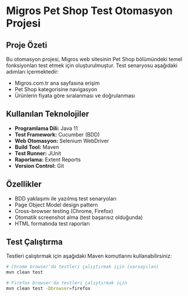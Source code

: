 # Migros Pet Shop Test Otomasyon Projesi

## Proje Özeti
Bu otomasyon projesi, Migros web sitesinin Pet Shop bölümündeki temel fonksiyonları test etmek için oluşturulmuştur. 
Test senaryosu aşağıdaki adımları içermektedir:
- Migros.com.tr ana sayfasına erişim
- Pet Shop kategorisine navigasyon
- Ürünlerin fiyata göre sıralanması ve doğrulanması

## Kullanılan Teknolojiler
- **Programlama Dili:** Java 11
- **Test Framework:** Cucumber (BDD)
- **Web Otomasyon:** Selenium WebDriver
- **Build Tool:** Maven
- **Test Runner:** JUnit
- **Raporlama:** Extent Reports
- **Version Control:** Git

## Özellikler
- BDD yaklaşımı ile yazılmış test senaryoları
- Page Object Model design pattern
- Cross-browser testing (Chrome, Firefox)
- Otomatik screenshot alma (test başarısız olduğunda)
- HTML formatında test raporları

## Test Çalıştırma
Testleri çalıştırmak için aşağıdaki Maven komutlarını kullanabilirsiniz:

```bash
# Chrome browser'da testleri çalıştırmak için (varsayılan)
mvn clean test

# Firefox browser'da testleri çalıştırmak için
mvn clean test -Dbrowser=firefox
```
